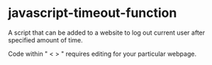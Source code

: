 # javascript-timeout-function
A script that can be added to a website to log out current user after specified amount of time.

Code within " <  > " requires editing for your particular webpage. 
